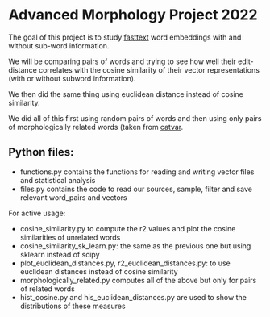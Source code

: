 # Advanced Morphology Project 2022

The goal of this project is to study [fasttext](https://fasttext.cc/) word embeddings with and without sub-word information.

We will be comparing pairs of words and trying to see how well their edit-distance correlates with the cosine similarity of their vector representations (with or without subword information). 

We then did the same thing using euclidean distance instead of cosine similarity.

We did all of this first using random pairs of words and then using only pairs of morphologically related words (taken from [catvar](https://github.com/nizarhabash1/catvar_).


## Python files: 
- functions.py contains the functions for reading and writing vector files and statistical analysis 
- files.py contains the code to read our sources, sample, filter and save relevant word_pairs and vectors

For active usage:
- cosine_similarity.py to compute the r2 values and plot the cosine similarities of unrelated words
- cosine_similarity_sk_learn.py: the same as the previous one but using sklearn instead of scipy 
- plot_euclidean_distances.py, r2_euclidean_distances.py: to use euclidean distances instead of cosine similarity
- morphologically_related.py computes all of the above but only for pairs of related words
- hist_cosine.py and his_euclidean_distances.py are used to show the distributions of these measures


